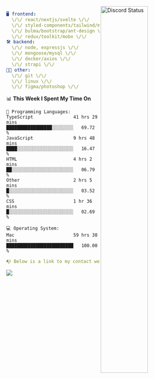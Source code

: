 
<a href="https://discord.com/users/279302975371870218" target="_blank">
    <img width="50%" align="right" alt="Discord Status" src="https://lanyard.cnrad.dev/api/279302975371870218?bg=161B22&borderRadius=5px%205px%200%200&hideTimestamp=true&idleMessage=Just%20chillin%27%20at%20the%20moment&animated=true">
</a>

```yaml
🖥️ frontend: 
  \/\/ react/nextjs/svelte \/\/
  \/\/ styled-components/tailwind/mui/
  \/\/ bulma/bootstrap/ant-design \/\/
  \/\/ redux/toolkit/mobx \/\/
🛠 backend: 
  \/\/ node, expressjs \/\/
  \/\/ mongoose/mysql \/\/
  \/\/ docker/axios \/\/
  \/\/ strapi \/\/
👨‍💻 other: 
  \/\/ git \/\/ 
  \/\/ linux \/\/
  \/\/ figma/photoshop \/\/
```
<!--START_SECTION:waka-->
📊 **This Week I Spent My Time On** 

```text
💬 Programming Languages: 
TypeScript               41 hrs 29 mins      █████████████████░░░░░░░░   69.72 % 
JavaScript               9 hrs 48 mins       ████░░░░░░░░░░░░░░░░░░░░░   16.47 % 
HTML                     4 hrs 2 mins        ██░░░░░░░░░░░░░░░░░░░░░░░   06.79 % 
Other                    2 hrs 5 mins        █░░░░░░░░░░░░░░░░░░░░░░░░   03.52 % 
CSS                      1 hr 36 mins        █░░░░░░░░░░░░░░░░░░░░░░░░   02.69 % 

💻 Operating System: 
Mac                      59 hrs 30 mins      █████████████████████████   100.00 % 
```


<!--END_SECTION:waka-->
```yaml
📭 Below is a link to my contact website 
```
<a href="https://mxns.xyz" target="_black"> <img src="https://img.shields.io/badge/website-161B22?style=for-the-badge&logo=About.me&logoColor=white"></img> <a/>
